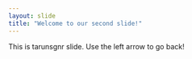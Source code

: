 ```yaml
---
layout: slide
title: "Welcome to our second slide!"
---
```

This is tarunsgnr slide.
Use the left arrow to go back!
